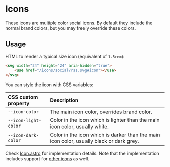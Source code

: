 # Icons

These icons are multiple color social icons. By default they include the normal brand colors, but you may freely
override these colors.

## Usage

HTML to render a typical size icon (equivalent of `1.5rem`):

```html
<svg width="24" height="24" aria-hidden="true">
	<use href="/icons/social/rss.svg#icon"></use>
</svg>
```

You can style the icon with CSS variables:

| CSS custom property  | Description                                                                             |
| :------------------- | :-------------------------------------------------------------------------------------- |
| `--icon-color`       | The main icon color, overrides brand color.                                             |
| `--icon-light-color` | Color in the icon which is lighter than the main icon color, usually white.             |
| `--icon-dark-color`  | Color in the icon which is darker than the main icon color, usually black or dark grey. |

Check [Icon.astro](../../../src/components/Icon.astro) for implementation details. Note that the implementation includes
support for [other icons](../README.md) as well.
